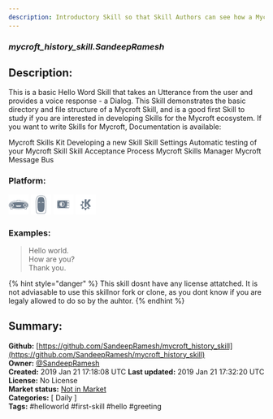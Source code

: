 ```yaml
---
description: Introductory Skill so that Skill Authors can see how a Mycroft Skill is put together
---
```


### _mycroft_history_skill.SandeepRamesh_  
## Description:  
This is a basic Hello Word Skill that takes an Utterance from the user and provides a voice response - a Dialog. This Skill demonstrates the basic directory and file structure of a Mycroft Skill, and is a good first Skill to study if you are interested in developing Skills for the Mycroft ecosystem.
If you want to write Skills for Mycroft, Documentation is available:

Mycroft Skills Kit
Developing a new Skill
Skill Settings
Automatic testing of your Mycroft Skill
Skill Acceptance Process
Mycroft Skills Manager
Mycroft Message Bus
  
  
### Platform:  
 ![Mark I](../.gitbook/assets/mark-1-icon.png)  ![Mark II](../.gitbook/assets/mark-2-icon.png)  ![Picroft](../.gitbook/assets/picroft-icon.png)  ![plasmoid](../.gitbook/assets/kde.png)   
### Examples:  
> Hello world.  
> How are you?  
> Thank you.  
  
{% hint style="danger" %}
This skill dosnt have any license attatched. It is not adviasable to use this skillnor fork or clone, as you dont know if you are legaly allowed to do so by the auhtor.
{% endhint %}
  
## Summary:  
**Github:** [https://github.com/SandeepRamesh/mycroft_history_skill](https://github.com/SandeepRamesh/mycroft_history_skill)  
**Owner:** [@SandeepRamesh](https://github.com/SandeepRamesh)  
**Created:** 2019 Jan 21 17:18:08 UTC  **Last updated:** 2019 Jan 21 17:32:20 UTC  
**License:** No License  
**Market status:** [Not in Market](https://market.mycroft.ai/skill/)  
**Categories:** [ Daily ]   
**Tags:** \#helloworld \#first-skill \#hello \#greeting   
